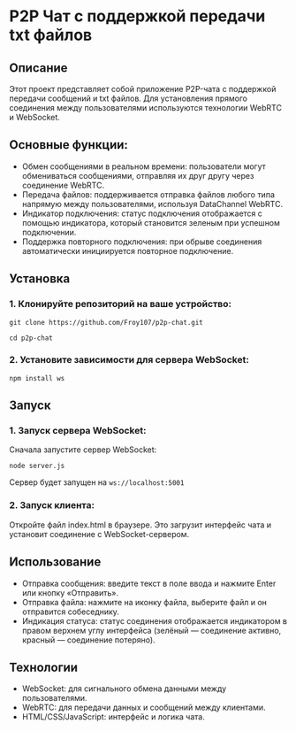 # P2P Чат с поддержкой передачи txt файлов

## Описание

Этот проект представляет собой приложение P2P-чата с поддержкой передачи сообщений и txt файлов. Для установления прямого соединения между пользователями используются технологии WebRTC и WebSocket.

## Основные функции:
- Обмен сообщениями в реальном времени: пользователи могут обмениваться сообщениями, отправляя их друг другу через соединение WebRTC.
- Передача файлов: поддерживается отправка файлов любого типа напрямую между пользователями, используя DataChannel WebRTC.
- Индикатор подключения: статус подключения отображается с помощью индикатора, который становится зеленым при успешном подключении.
- Поддержка повторного подключения: при обрыве соединения автоматически инициируется повторное подключение.
  
## Установка

### 1. Клонируйте репозиторий на ваше устройство:
   
  `git clone https://github.com/Froy107/p2p-chat.git`

   `cd p2p-chat`

### 2. Установите зависимости для сервера WebSocket:
   
   `npm install ws`

## Запуск

### 1. Запуск сервера WebSocket:
  
Сначала запустите сервер WebSocket:

  `node server.js`

Сервер будет запущен на `ws://localhost:5001`

### 2. Запуск клиента:
  
Откройте файл index.html в браузере. Это загрузит интерфейс чата и установит соединение с WebSocket-сервером.

## Использование

- Отправка сообщения: введите текст в поле ввода и нажмите Enter или кнопку «Отправить».
- Отправка файла: нажмите на иконку файла, выберите файл и он отправится собеседнику.
- Индикация статуса: статус соединения отображается индикатором в правом верхнем углу интерфейса (зелёный — соединение активно, красный — соединение потеряно).

## Технологии

- WebSocket: для сигнального обмена данными между пользователями.
- WebRTC: для передачи данных и сообщений между клиентами.
- HTML/CSS/JavaScript: интерфейс и логика чата.
